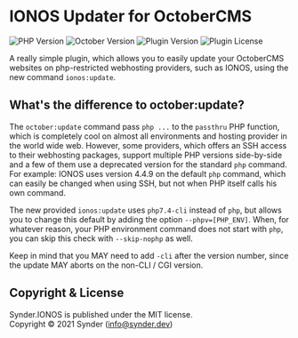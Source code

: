 IONOS Updater for OctoberCMS
============================

![PHP Version](https://img.shields.io/badge/PHP-7.2%2B-4f5b93?style=flat-square)
![October Version](https://img.shields.io/badge/OctoberCMS-2.0%2B-DB6A26?style=flat-square)
![Plugin Version](https://img.shields.io/github/v/release/SynderDEV/october-ionos-plugin?style=flat-square&label=Version)
![Plugin License](https://img.shields.io/github/license/SynderDEV/october-ionos-plugin?style=flat-square&label=License)

A really simple plugin, which allows you to easily update your OctoberCMS websites on php-restricted 
webhosting providers, such as IONOS, using the new command `ionos:update`.


What's the difference to october:update?
----------------------------------------

The `october:update` command pass `php ...` to the `passthru` PHP function, which is completely 
cool on almost all environments and hosting provider in the world wide web. However, some providers, 
which offers an SSH access to their webhosting packages, support multiple PHP versions side-by-side 
and a few of them use a deprecated version for the standard `php` command. For example: IONOS uses 
version 4.4.9 on the default `php` command, which can easily be changed when using SSH, but not when 
PHP itself calls his own command.

The new provided `ionos:update` uses `php7.4-cli` instead of `php`, but allows you to change this 
default by adding the option `--phpv=[PHP_ENV]`. When, for whatever reason, your PHP environment 
command does not start with `php`, you can skip this check with `--skip-nophp` as well. 

Keep in mind that you MAY need to add `-cli` after the version number, since the update MAY aborts 
on the non-CLI / CGI version.


Copyright & License
-------------------

Synder.IONOS is published under the MIT license.<br />
Copyright © 2021 Synder (info@synder.dev)
